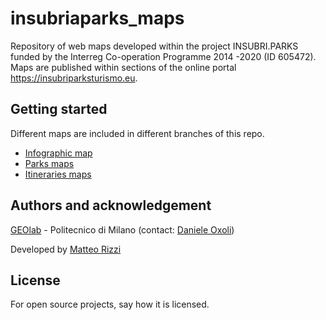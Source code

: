 # insubriaparks_maps

Repository of web maps developed within the project INSUBRI.PARKS funded by the Interreg Co-operation Programme 2014 -2020 (ID 605472). Maps are published within sections of the online portal https://insubriparksturismo.eu.

## Getting started

Different maps are included in different branches of this repo.

- [Infographic map](https://gitlab.com/geolab.como/insubriaparks_maps/-/tree/MappeSinottiche) 
- [Parks maps](https://gitlab.com/geolab.como/insubriaparks_maps/-/tree/MappeDettaglio-Parchi)
- [Itineraries maps](https://gitlab.com/geolab.como/insubriaparks_maps/-/tree/MappeDettaglio-Sentieri)


## Authors and acknowledgement
[GEOlab](http://www.geolab.polimi.it/) - Politecnico di Milano (contact: [Daniele Oxoli](mailto:daniele.oxoli@polimi.it))

Developed by [Matteo Rizzi](mailto:matteorizzi9300@gmail.com) 

## License
For open source projects, say how it is licensed.



